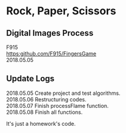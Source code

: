 # Rock, Paper, Scissors

## Digital Images Process

F915  
<https:github.com/F915/FingersGame>  
2018.05.05

## Update Logs

2018.05.05 Create project and test algorithms.  
2018.05.06 Restructuring codes.  
2018.05.07 Finish processFlame function.  
2018.05.08 Finish all functions.  

It's just a homework's code.  